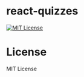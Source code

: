 # react-quizzes

[![MIT License](https://img.shields.io/badge/license-MIT-brightgreen.svg?style=plastic)](http://opensource.org/licenses/MIT)

# License

MIT License
